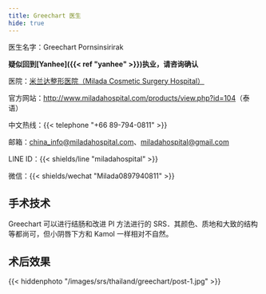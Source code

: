 ```yaml
---
title: Greechart 医生
hide: true
---
```


医生名字：Greechart Pornsinsirirak

**疑似回到[Yanhee]({{< ref "yanhee" >}})执业，请咨询确认**

医院：[米兰达整形医院（Milada Cosmetic Surgery Hospital）](https://g.page/milada_hospital)

官方网站：<http://www.miladahospital.com/products/view.php?id=104>（泰语）

中文热线：{{< telephone "+66 89-794-0811" >}}

邮箱：<china_info@miladahospital.com>、<miladahospital@gmail.com>

LINE ID：{{< shields/line "miladahospital" >}}

微信：{{< shields/wechat "Milada0897940811" >}}

## 手术技术

Greechart 可以进行结肠和改进 PI 方法进行的 SRS．其颜色、质地和大致的结构等都尚可，但小阴唇下方和 Kamol 一样相对不自然。

## 术后效果

{{< hiddenphoto "/images/srs/thailand/greechart/post-1.jpg" >}}
